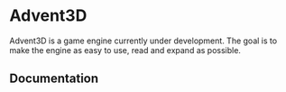 # Advent3D

Advent3D is a game engine currently under development. The goal is to make the engine as easy to use, read and expand as possible.

## Documentation

